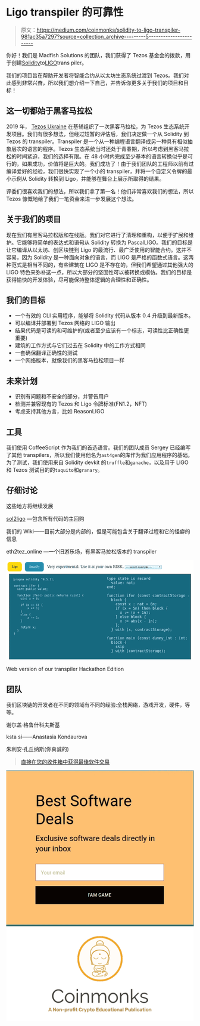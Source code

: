 # Ligo transpiler 的可靠性

> 原文：<https://medium.com/coinmonks/solidity-to-ligo-transpiler-981ac35a7297?source=collection_archive---------5----------------------->

你好！我们是 Madfish Solutions 的团队，我们获得了 Tezos 基金会的拨款，用于创建[Solidity](https://github.com/ethereum/solidity)to[LIGO](https://ligolang.org/)trans piler。

我们的项目旨在帮助开发者将智能合约从以太坊生态系统过渡到 Tezos。我们对此感到非常兴奋，所以我们想介绍一下自己，并告诉你更多关于我们的项目和目标！

## 这一切都始于黑客马拉松

2019 年， [Tezos Ukraine](https://tezos.org.ua/) 在基辅组织了一次黑客马拉松，为 Tezos 生态系统开发项目。我们有很多想法，但经过短暂的评估后，我们决定做一个从 Solidity 到 Tezos 的 transpiler。Transpiler 是一个从一种编程语言翻译成另一种具有相似抽象层次的语言的程序。Tezos 生态系统当时还处于青春期，所以考虑到黑客马拉松的时间紧迫，我们的选择有限。在 48 小时内完成至少基本的语言转换似乎是可行的，如果成功，价值将是巨大的。我们成功了！由于我们团队的工程师以前有过编译爱好的经验，我们很快实现了一个小的 transpiler，并将一个自定义令牌的最小示例从 Solidity 转换到 Ligo，并能够在舞台上展示所取得的结果。

评委们很喜欢我们的想法，所以我们拿了第一名！他们非常喜欢我们的想法，所以 Tezos 慷慨地给了我们一笔资金来进一步发展这个想法。

## 关于我们的项目

现在我们有黑客马拉松版和在线版。我们对它进行了清理和重构，以便于扩展和维护。它能够将简单的表达式和语句从 Solidity 转换为 PascalLIGO。我们的目标是让它编译从以太坊、创区块链到 Ligo 的最流行、最广泛使用的智能合约。这并不容易，因为 Solidity 是一种面向对象的语言，而 LIGO 是严格的函数式语言。这两种范式是相当不同的，有些建筑在 LIGO 是不存在的，但我们希望通过其他强大的 LIGO 特色来弥补这一点，所以大部分的坚固性可以被转换或模仿。我们的目标是获得愉快的开发体验，尽可能保持整体逻辑的合理性和正确性。

## 我们的目标

*   一个有效的 CLI 实用程序，能够将 Solidity 代码从版本 0.4 升级到最新版本。
*   可以编译并部署到 Tezos 网络的 LIGO 输出
*   结果代码是可读的和可维护的(或者至少应该有一个标志，可读性比正确性更重要)
*   建筑的工作方式与它们过去在 Solidity 中的工作方式相同
*   一套确保翻译正确性的测试
*   一个网络版本，就像我们的黑客马拉松项目一样

## 未来计划

*   识别有问题和不安全的部分，并警告用户
*   检测并兼容现有的 Tezos 和 Ligo 令牌标准(FN1.2，NFT)
*   考虑支持其他方言，比如 ReasonLIGO

## 工具

我们使用 CoffeeScript 作为我们的首选语言。我们的团队成员 Sergey 已经编写了其他 transpilers，所以我们使用他名为`ast4gen`的库作为我们应用程序的基础。为了测试，我们使用来自 Solidity devkit 的`truffle`和`ganache`，以及用于 LIGO 和 Tezos 测试目的的`taquito`和`granary`。

## 仔细讨论

这些地方将继续发展

[sol2ligo](https://github.com/madfish-solutions/sol2ligo) —包含所有代码的主回购

我们的 Wiki——目前大部分是内部的，但是可能包含关于翻译过程和它的怪癖的信息

eth2tez_online —一个旧游乐场，有黑客马拉松版本的 transpiler

![](img/bda19afe37b6d3918820d53fb948c657.png)

Web version of our transpiler Hackathon Edition

## 团队

我们区块链的开发者在不同的领域有不同的经验:全栈网络，游戏开发，硬件，等等。

谢尔盖·格鲁什科夫斯基

ksta si——Anastasia Kondaurova

朱利安·孔丘纳斯(你真诚的)

> [直接在您的收件箱中获得最佳软件交易](https://coincodecap.com/?utm_source=coinmonks)

[![](img/7c0b3dfdcbfea594cc0ae7d4f9bf6fcb.png)](https://coincodecap.com/?utm_source=coinmonks)[![](img/e9dbce386c4f90837b5db529a4c87766.png)](https://coincodecap.com)